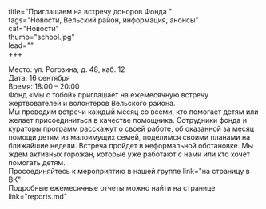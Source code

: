 title="Приглашаем на встречу доноров Фонда "  
tags="Новости, Вельский район, информация, анонсы"  
cat="Новости"  
thumb="school.jpg"  
lead=""  
+++

Место: ул. Рогозина, д. 48, каб. 12  
Дата: 16 сентября  
Время: 18:00 – 20:00  
Фонд «Мы с тобой» приглашает на ежемесячную встречу жертвователей и волонтеров Вельского района.      
Мы проводим встречи каждый месяц со всеми, кто помогает детям или желает присоединиться в качестве помощника. 
Сотрудники фонда и кураторы программ расскажут о своей работе,  об оказанной за месяц помощи детям из малоимущих семей, поделимся своими планами на ближайшие недели.
Встреча пройдет в неформальной обстановке. Мы ждем активных горожан, которые уже работают с нами или кто хочет помогать детям.  
Просоединяйтесь к мероприятию в нашей группе link="на страницу в ВК"    
Подробные ежемесячные отчеты можно найти на странице link="reports.md"
